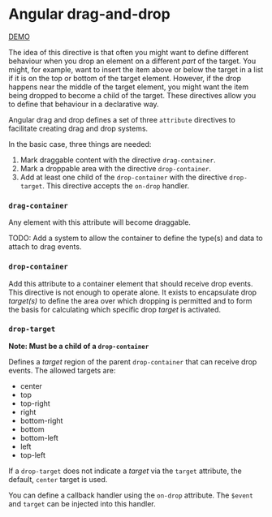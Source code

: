 # Angular drag-and-drop

[DEMO](https://rawgit.com/ggoodman/angular-drag-drop/master/example/index.html)

The idea of this directive is that often you might want to define different
behaviour when you drop an element on a different *part* of the target. You
might, for example, want to insert the item above or below the target in a
list if it is on the top or bottom of the target element. However, if the
drop happens near the middle of the target element, you might want the item
being dropped to become a child of the target. These directives allow you to
define that behaviour in a declarative way.

Angular drag and drop defines a set of three `attribute` directives to 
facilitate creating drag and drop systems.

In the basic case, three things are needed:

1. Mark draggable content with the directive `drag-container`.
2. Mark a droppable area with the directive `drop-container`.
3. Add at least one child of the `drop-container`
   with the directive `drop-target`. This directive accepts the
   `on-drop` handler.

### `drag-container`

Any element with this attribute will become draggable.

TODO: Add a system to allow the container to define the type(s) and data
to attach to drag events.

### `drop-container`

Add this attribute to a container element that should receive drop events. This
directive is not enough to operate alone. It exists to encapsulate drop
*target(s)* to define the area over which dropping is permitted and to form
the basis for calculating which specific drop *target* is activated.

### `drop-target`

**Note: Must be a child of a `drop-container`**

Defines a *target* region of the parent `drop-container` that can receive
drop events. The allowed targets are:

* center
* top
* top-right
* right
* bottom-right
* bottom
* bottom-left
* left
* top-left

If a `drop-target` does not indicate a *target* via the `target`
attribute, the default, `center` target is used.

You can define a callback handler using the `on-drop` attribute. The `$event`
and `target` can be injected into this handler.

